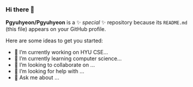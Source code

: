 ### Hi there 👋





 
 
  
 


**Pgyuhyeon/Pgyuhyeon** is a ✨ _special_ ✨ repository because its `README.md` (this file) appears on your GitHub profile.

Here are some ideas to get you started:

- 🔭 I’m currently working on HYU CSE...
- 🌱 I’m currently learning computer science...
- 👯 I’m looking to collaborate on ...
- 🤔 I’m looking for help with ...
- 💬 Ask me about ...


